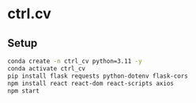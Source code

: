 # ctrl.cv

## Setup
```bash
conda create -n ctrl_cv python=3.11 -y
conda activate ctrl_cv
pip install flask requests python-dotenv flask-cors
npm install react react-dom react-scripts axios
npm start
```